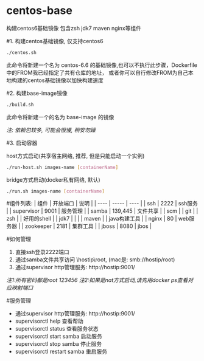 # centos-base
构建centos6基础镜像
包含zsh jdk7 maven nginx等组件

#1. 构建centos基础镜像, 仅支持centos6

```bash
./centos.sh
```
此命令将新建一个名为 centos-6.6 的基础镜像,也可以不执行此步骤，Dockerfile中的FROM我已经指定了共有仓库的地址，
或者你可以自行修改FROM为自己本地构建的centos基础镜像以加快构建速度


#2. 构建base-image镜像

```bash
./build.sh
```
此命令将新建一个的名为 base-image 的镜像

*注: 依赖包较多, 可能会很慢, 稍安勿躁*

#3. 启动容器

host方式启动(共享宿主网络, 推荐, 但是只能启动一个实例)

```bash
./run-host.sh images-name [containerName]
```

bridge方式启动(docker私有网络, 默认)

```bash
./run.sh images-name [containerName]
```

#组件列表:
| 组件         |  开放端口  | 说明                                   |
| ----         | -----      | ----                                   |
| ssh          | 2222       | ssh服务                                |
| supervisor   | 9001       | 服务管理                               |
| samba        | 139,445    | 文件共享                               |
| scm          |            | git                                    |
| zsh          |            | 好用的shell                            |
| jdk7         |            |                                        |
| maven        |            | java构建工具                           |
| nginx        | 80         | web服务器                              |
| zookeeper    | 2181       | 集群工具                               |
| jboss        | 8080       | jbos                                   |


#如何管理
1. 直接ssh登录2222端口
2. 通过samba文件共享访问 \\hostip\root, (mac是: smb://hostip/root)
3. 通过supervisor http管理服务: http://hostip:9001/

*注1:所有密码都是root 123456*
*注2:如果是nat方式启动,请先用docker ps查看对应映射端口*

#服务管理
- 通过supervisor http管理服务: http://hostip:9001/
- supervisorctl help 查看帮助
- supervisorctl status 查看服务状态
- supervisorctl start samba 启动服务
- supervisorctl stop samba 停止服务
- supervisorctl restart samba 重启服务

